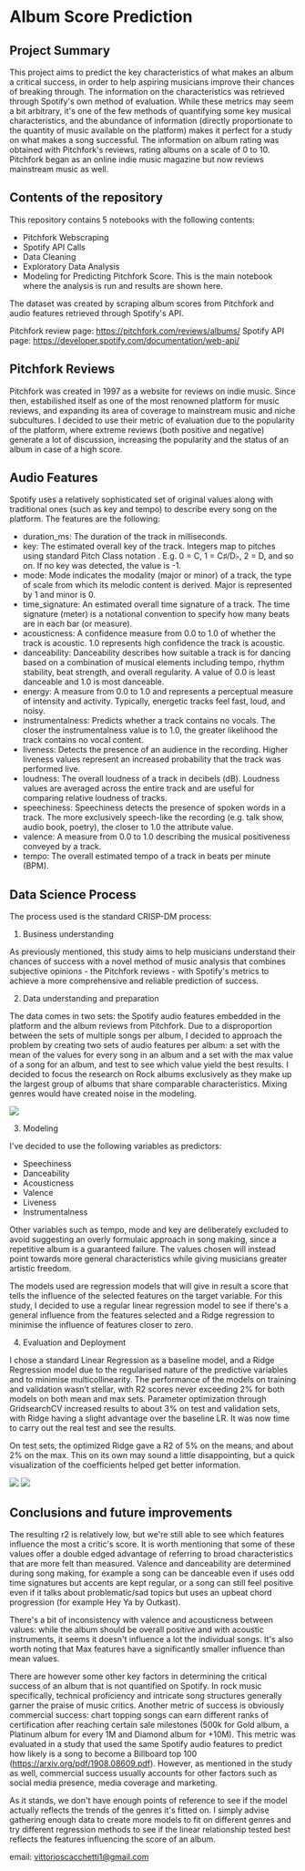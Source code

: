# Album Score Prediction

## Project Summary


This project aims to predict the key characteristics of what makes an album a critical success, in order to help aspiring musicians improve their chances of breaking through.
The information on the characteristics was retrieved through Spotify's own method of evaluation. While these metrics may seem a bit arbitrary, it's one of the few methods of quantifying some key musical characteristics, and the abundance of information (directly proportionate to the quantity of music available on the platform) makes it perfect for a study on what makes a song successful.
The information on album rating was obtained with Pitchfork's reviews, rating albums on a scale of 0 to 10. Pitchfork began as an online indie music magazine but now reviews mainstream music as well.


## Contents of the repository

This repository contains 5 notebooks with the following contents:

- Pitchfork Webscraping
- Spotify API Calls
- Data Cleaning
- Exploratory Data Analysis
- Modeling for Predicting Pitchfork Score. This is the main notebook where the analysis is run and results are shown here.

The dataset was created by scraping album scores from Pitchfork and audio features retrieved through Spotify's API.

Pitchfork review page: https://pitchfork.com/reviews/albums/
Spotify API page: https://developer.spotify.com/documentation/web-api/

## Pitchfork Reviews

Pitchfork was created in 1997 as a website for reviews on indie music. Since then, estabilished itself as one of the most renowned platform for music reviews, and expanding its area of coverage to mainstream music and niche subcultures. I decided to use their metric of evaluation due to the popularity of the platform, where extreme reviews (both positive and negative) generate a lot of discussion, increasing the popularity and the status of an album in case of a high score.

## Audio Features

Spotify uses a relatively sophisticated set of original values along with traditional ones (such as key and tempo) to describe every song on the platform. The features are the following:

- duration_ms: The duration of the track in milliseconds.
- key:	The estimated overall key of the track. Integers map to pitches using standard Pitch Class notation . E.g. 0 = C, 1 = C♯/D♭, 2 = D, and so on. If no key was detected, the value is -1.
- mode:	Mode indicates the modality (major or minor) of a track, the type of scale from which its melodic content is derived. Major is represented by 1 and minor is 0.
- time_signature: An estimated overall time signature of a track. The time signature (meter) is a notational convention to specify how many beats are in each bar (or measure).
- acousticness: A confidence measure from 0.0 to 1.0 of whether the track is acoustic. 1.0 represents high confidence the track is acoustic.
- danceability: Danceability describes how suitable a track is for dancing based on a combination of musical elements including tempo, rhythm stability, beat strength, and overall regularity. A value of 0.0 is least danceable and 1.0 is most danceable.
- energy: A measure from 0.0 to 1.0 and represents a perceptual measure of intensity and activity. Typically, energetic tracks feel fast, loud, and noisy.
- instrumentalness: Predicts whether a track contains no vocals. The closer the instrumentalness value is to 1.0, the greater likelihood the track contains no vocal content.
- liveness: Detects the presence of an audience in the recording. Higher liveness values represent an increased probability that the track was performed live.
- loudness: The overall loudness of a track in decibels (dB). Loudness values are averaged across the entire track and are useful for comparing relative loudness of tracks.
- speechiness: Speechiness detects the presence of spoken words in a track. The more exclusively speech-like the recording (e.g. talk show, audio book, poetry), the closer to 1.0 the attribute value.
- valence: A measure from 0.0 to 1.0 describing the musical positiveness conveyed by a track.
- tempo: The overall estimated tempo of a track in beats per minute (BPM).

## Data Science Process

The process used is the standard CRISP-DM process:

1) Business understanding

As previously mentioned, this study aims to help musicians understand their chances of success with a novel method of music analysis that combines subjective opinions - the Pitchfork reviews - with Spotify's metrics to achieve a more comprehensive and reliable prediction of success.

2) Data understanding and preparation

The data comes in two sets: the Spotify audio features embedded in the platform and the album reviews from Pitchfork. Due to a disproportion between the sets of multiple songs per album, I decided to approach the problem by creating two sets of audio features per album: a set with the mean of the values for every song in an album and a set with the max value of a song for an album, and test to see which value yield the best results. I decided to focus the research on Rock albums exclusively as they make up the largest group of albums that share comparable characteristics. Mixing genres would have created noise in the modeling.

<img src='Figures/genre_dist.png'>

3) Modeling

I've decided to use the following variables as predictors:

* Speechiness
* Danceability
* Acousticness
* Valence
* Liveness
* Instrumentalness

Other variables such as tempo, mode and key are deliberately excluded to avoid suggesting an overly formulaic approach in song making, since a repetitive album is a guaranteed failure. The values chosen will instead point towards more general characteristics while giving musicians greater artistic freedom.

The models used are regression models that will give in result a score that tells the influence of the selected features on the target variable. For this study, I decided to use a regular linear regression model to see if there's a general influence from the features selected and a Ridge regression to minimise the influence of features closer to zero. 

4) Evaluation and Deployment

I chose a standard Linear Regression as a baseline model, and a Ridge Regression model due to the regularised nature of the predictive variables and to minimise multicollinearity. The performance of the models on training and validation wasn’t stellar, with R2 scores never exceeding 2% for both models on both mean and max sets. Parameter optimization through GridsearchCV increased results to about 3% on test and validation sets, with Ridge having a slight advantage over the baseline LR. It was now time to carry out the real test and see the results.

On test sets, the optimized Ridge gave a R2 of 5% on the means, and about 2% on the max. This on its own may sound a little disappointing, but a quick visualization of the coefficients helped get better information.

<img src='Figures/features_max.png'> <img src='Figures/features_mean.png'>

## Conclusions and future improvements

The resulting r2 is relatively low, but we're still able to see which features influence the most a critic's score. It is worth mentioning that some of these values offer a double edged advantage of referring to broad characteristics that are more felt than measured. Valence and danceability are determined during song making, for example a song can be danceable even if uses odd time signatures but accents are kept regular, or a song can still feel positive even if it talks about problematic/sad topics but uses an upbeat chord progression (for example Hey Ya by Outkast).

There's a bit of inconsistency with valence and acousticness between values: while the album should be overall positive and with acoustic instruments, it seems it doesn't influence a lot the individual songs. It's also worth noting that Max features have a significantly smaller influence than mean values.

There are however some other key factors in determining the critical success of an album that is not quantified on Spotify. In rock music specifically, technical proficiency and intricate song structures generally garner the praise of music critics. Another metric of success is obviously commercial success: chart topping songs can earn different ranks of certification after reaching certain sale milestones (500k for Gold album, a Platinum album for every 1M and Diamond album for +10M). This metric was evaluated in a study that used the same Spotify audio features to predict how likely is a song to become a Billboard top 100 (https://arxiv.org/pdf/1908.08609.pdf). However, as mentioned in the study as well, commercial success usually accounts for other factors such as social media presence, media coverage and marketing.

As it stands, we don't have enough points of reference to see if the model actually reflects the trends of the genres it's fitted on. I simply advise gathering enough data to create more models to fit on different genres and try different regression methods to see if the linear relationship tested best reflects the features influencing the score of an album.

email: vittorioscacchetti1@gmail.com
